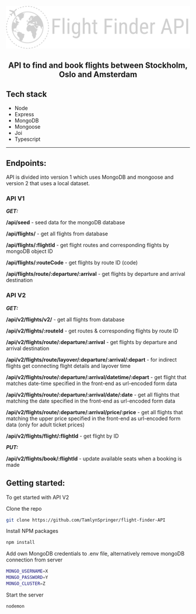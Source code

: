 <section align='center'>
  <img src='./src/public/logo.svg' alt='Flight Finder API' />
</section>

<h2 align="center">API to find and book flights between Stockholm, Oslo and Amsterdam</h2>

## Tech stack

- Node
- Express
- MongoDB
- Mongoose
- Joi
- Typescript

***

## Endpoints:

API is divided into version 1 which uses MongoDB and mongoose and version 2 that uses a local dataset.

### API V1

**_GET:_**

**/api/seed** - seed data for the mongoDB database

**/api/flights/** - get all flights from database

**/api/flights/:flightId** - get flight routes and corresponding flights by mongoDB object ID

**/api/flights/:routeCode** - get flights by route ID (code)

**/api/flights/route/:departure/:arrival** - get flights by departure and arrival destination

### API V2

**_GET:_**

**/api/v2/flights/v2/** - get all flights from database

**/api/v2/flights/:routeId** - get routes & corresponding flights by route ID

**/api/v2/flights/route/:departure/:arrival** - get flights by departure and arrival destination

**/api/v2/flights/route/layover/:departure/:arrival/:depart** - for indirect flights get connecting flight details and layover time

**/api/v2/flights/route/:departure/:arrival/datetime/:depart** - get flight that matches date-time specified in the front-end as url-encoded form data

**/api/v2/flights/route/:departure/:arrival/date/:date** - get all flights that matching the date specified in the front-end as url-encoded form data 

**/api/v2/flights/route/:departure/:arrival/price/:price** - get all flights that matching the upper price specified in the front-end as url-encoded form data (only for adult ticket prices)

**/api/v2/flights/flight/:flightId** - get flight by ID

**_PUT:_**

**/api/v2/flights/book/:flightId** - update available seats when a booking is made


## Getting started:

To get started with API V2


Clone the repo
   ```sh
  git clone https://github.com/TamlynSpringer/flight-finder-API
   ```
Install NPM packages
   ```sh
  npm install
   ```
Add own MongoDB credentials to .env file, alternatively remove mongoDB connection from server
   ```sh
  MONGO_USERNAME=X
  MONGO_PASSWORD=Y
  MONGO_CLUSTER=Z
   ```
Start the server
   ```sh
  nodemon
   ```
